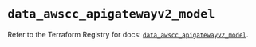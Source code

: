 # `data_awscc_apigatewayv2_model`

Refer to the Terraform Registry for docs: [`data_awscc_apigatewayv2_model`](https://registry.terraform.io/providers/hashicorp/awscc/0.70.0/docs/data-sources/apigatewayv2_model).
